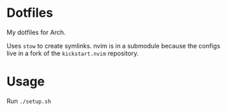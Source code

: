 Dotfiles
========
My dotfiles for Arch.

Uses `stow` to create symlinks. nvim is in a submodule because the configs live in a fork of the `kickstart.nvim` repository.

Usage
=====
Run `./setup.sh`
